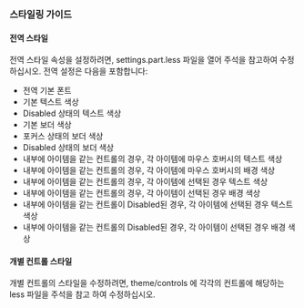 ### 스타일링 가이드

#### 전역 스타일

전역 스타일 속성을 설정하려면, settings.part.less 파일을 열어 주석을 참고하여 수정하십시오. 전역 설정은 다음을 포함합니다:

* 전역 기본 폰트
* 기본 텍스트 색상
* Disabled 상태의 텍스트 색상
* 기본 보더 색상
* 포커스 상태의 보더 색상
* Disabled 상태의 보더 색상
* 내부에 아이템을 같는 컨트롤의 경우, 각 아이템에 마우스 호버시의 텍스트 색상
* 내부에 아이템을 같는 컨트롤의 경우, 각 아이템에 마우스 호버시의 배경 색상
* 내부에 아이템을 같는 컨트롤의 경우, 각 아이템에 선택된 경우 텍스트 색상
* 내부에 아이템을 같는 컨트롤의 경우, 각 아이템이 선택된 경우 배경 색상
* 내부에 아이템을 같는 컨트롤이 Disabled된 경우, 각 아이템에 선택된 경우 텍스트 색상
* 내부에 아이템을 같는 컨트롤의 Disabled된 경우, 각 아이템이 선택된 경우 배경 색상


#### 개별 컨트롤 스타일

개별 컨트롤의 스타일을 수정하려면, theme/controls 에 각각의 컨트롤에 해당하는 less 파일을 주석을 참고 하여 수정하십시오.